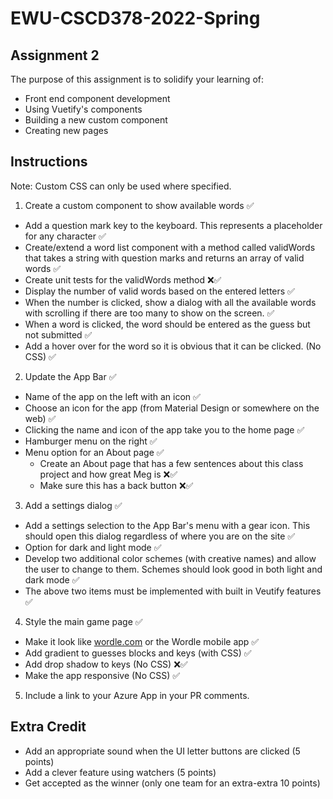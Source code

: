 # EWU-CSCD378-2022-Spring

## Assignment 2

The purpose of this assignment is to solidify your learning of:
- Front end component development
- Using Vuetify's components
- Building a new custom component
- Creating new pages

## Instructions
Note: Custom CSS can only be used where specified.

1. Create a custom component to show available words ✅
- Add a question mark key to the keyboard. This represents a placeholder for any character ✅
- Create/extend a word list component with a method called validWords that takes a string with question marks and returns an array of valid words ✅
- Create unit tests for the validWords method ❌✅
- Display the number of valid words based on the entered letters ✅
- When the number is clicked, show a dialog with all the available words with scrolling if there are too many to show on the screen. ✅
- When a word is clicked, the word should be entered as the guess but not submitted ✅
- Add a hover over for the word so it is obvious that it can be clicked. (No CSS) ✅

2. Update the App Bar ✅
- Name of the app on the left with an icon ✅
- Choose an icon for the app (from Material Design or somewhere on the web) ✅
- Clicking the name and icon of the app take you to the home page ✅
- Hamburger menu on the right ✅
- Menu option for an About page ✅
  - Create an About page that has a few sentences about this class project and how great Meg is ❌✅
  - Make sure this has a back button ❌✅

3. Add a settings dialog ✅
- Add a settings selection to the App Bar's menu with a gear icon. This should open this dialog regardless of where you are on the site ✅
- Option for dark and light mode ✅
- Develop two additional color schemes (with creative names) and allow the user to change to them. Schemes should look good in both light and dark mode ✅
- The above two items must be implemented with built in Veutify features ✅

4. Style the main game page ✅
- Make it look like [wordle.com](https://www.nytimes.com/games/wordle/index.html) or the Wordle mobile app ✅
- Add gradient to guesses blocks and keys (with CSS) ✅
- Add drop shadow to keys (No CSS) ❌✅
- Make the app responsive (No CSS) ✅

5. Include a link to your Azure App in your PR comments.

## Extra Credit

- Add an appropriate sound when the UI letter buttons are clicked (5 points)
- Add a clever feature using watchers (5 points)
- Get accepted as the winner (only one team for an extra-extra 10 points)
